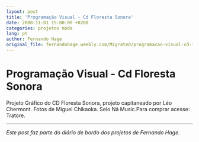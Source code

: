 ```yaml
---
layout: post
title: 'Programação Visual - Cd Floresta Sonora'
date: 2008-11-01 15:00:00 +0200
categories: projetos moda
lang: pt
author: Fernando Hage
original_file: fernandohage.weebly.com/Migrated/programacao-visual-cd-floresta-sonora.html
---
```


# Programação Visual - Cd Floresta Sonora

Projeto Gráfico do CD Floresta Sonora, projeto capitaneado por Léo Chermont. Fotos de Miguel Chikaoka. Selo Ná Music.Para comprar acesse: Tratore.

---

*Este post faz parte do diário de bordo dos projetos de Fernando Hage.*